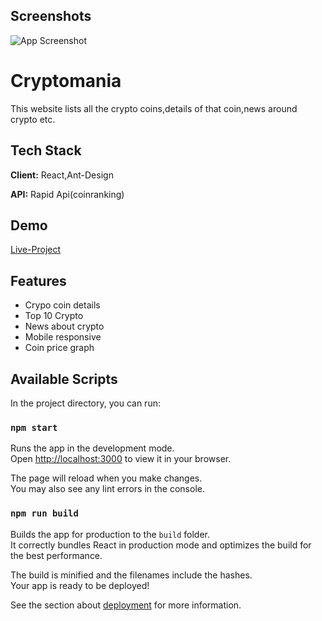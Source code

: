 

## Screenshots

![App Screenshot](https://i.imgur.com/EswehmU.png)

# Cryptomania

This website lists all the crypto coins,details of that coin,news around crypto etc.

## Tech Stack

**Client:** React,Ant-Design

**API:** Rapid Api(coinranking)

## Demo

[Live-Project](https://jade-quokka-38c23e.netlify.app//)

## Features

- Crypo coin details
- Top 10 Crypto
- News about crypto
- Mobile responsive
- Coin price graph

## Available Scripts

In the project directory, you can run:

### `npm start`

Runs the app in the development mode.\
Open [http://localhost:3000](http://localhost:3000) to view it in your browser.

The page will reload when you make changes.\
You may also see any lint errors in the console.

### `npm run build`

Builds the app for production to the `build` folder.\
It correctly bundles React in production mode and optimizes the build for the best performance.

The build is minified and the filenames include the hashes.\
Your app is ready to be deployed!

See the section about [deployment](https://facebook.github.io/create-react-app/docs/deployment) for more information.


